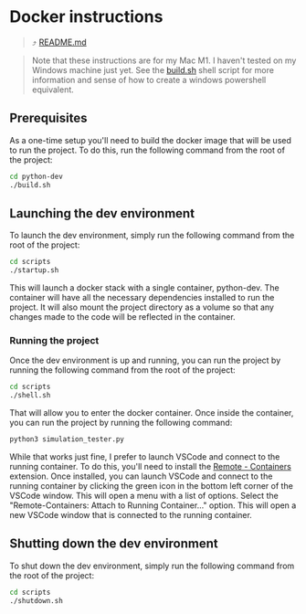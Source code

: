 # Docker instructions

> ⤴️ [README.md](../README.md)

> Note that these instructions are for my Mac M1.  I haven't tested on my Windows machine just yet. See the [build.sh](python-dev/build.sh) shell script for more information and sense of how to create a windows powershell equivalent.

## Prerequisites
As a one-time setup you'll need to build the docker image that will be used to run the project.  To do this, run the following command from the root of the project:

```bash
cd python-dev
./build.sh
```

## Launching the dev environment
To launch the dev environment, simply run the following command from the root of the project:

```bash
cd scripts
./startup.sh
```

This will launch a docker stack with a single container, python-dev.  The container will have all the necessary dependencies installed to run the project.  It will also mount the project directory as a volume so that any changes made to the code will be reflected in the container.

### Running the project
Once the dev environment is up and running, you can run the project by running the following command from the root of the project:

```bash
cd scripts
./shell.sh
```

That will allow you to enter the docker container.  Once inside the container, you can run the project by running the following command:

```bash
python3 simulation_tester.py
```

While that works just fine, I prefer to launch VSCode and connect to the running container.  To do this, you'll need to install the [Remote - Containers](https://marketplace.visualstudio.com/items?itemName=ms-vscode-remote.remote-containers) extension.  Once installed, you can launch VSCode and connect to the running container by clicking the green icon in the bottom left corner of the VSCode window.  This will open a menu with a list of options.  Select the "Remote-Containers: Attach to Running Container..." option.  This will open a new VSCode window that is connected to the running container.  

## Shutting down the dev environment
To shut down the dev environment, simply run the following command from the root of the project:

```bash
cd scripts
./shutdown.sh
```


